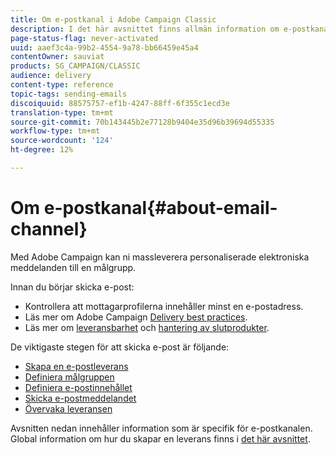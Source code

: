 ```yaml
---
title: Om e-postkanal i Adobe Campaign Classic
description: I det här avsnittet finns allmän information om e-postkanalen i Adobe Campaign Classic.
page-status-flag: never-activated
uuid: aaef3c4a-99b2-4554-9a78-bb66459e45a4
contentOwner: sauviat
products: SG_CAMPAIGN/CLASSIC
audience: delivery
content-type: reference
topic-tags: sending-emails
discoiquuid: 88575757-ef1b-4247-88ff-6f355c1ecd3e
translation-type: tm+mt
source-git-commit: 70b143445b2e77128b9404e35d96b39694d55335
workflow-type: tm+mt
source-wordcount: '124'
ht-degree: 12%

---
```



# Om e-postkanal{#about-email-channel}

Med Adobe Campaign kan ni massleverera personaliserade elektroniska meddelanden till en målgrupp.

Innan du börjar skicka e-post:

* Kontrollera att mottagarprofilerna innehåller minst en e-postadress.
* Läs mer om Adobe Campaign [Delivery best practices](../../delivery/using/delivery-best-practices.md).
* Läs mer om [leveransbarhet](../../delivery/using/about-deliverability.md) och [hantering av slutprodukter](https://helpx.adobe.com/campaign/kb/acc-deliverability.html).

De viktigaste stegen för att skicka e-post är följande:

* [Skapa en e-postleverans](../../delivery/using/creating-an-email-delivery.md)
* [Definiera målgruppen](../../delivery/using/steps-defining-the-target-population.md)
* [Definiera e-postinnehållet](../../delivery/using/defining-the-email-content.md)
* [Skicka e-postmeddelandet](../../delivery/using/sending-messages.md)
* [Övervaka leveransen](../../delivery/using/monitoring-a-delivery.md)

Avsnitten nedan innehåller information som är specifik för e-postkanalen. Global information om hur du skapar en leverans finns i [det här avsnittet](../../delivery/using/steps-about-delivery-creation-steps.md).